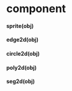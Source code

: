 # component
#### sprite(obj)



#### edge2d(obj)



#### circle2d(obj)



#### poly2d(obj)



#### seg2d(obj)




